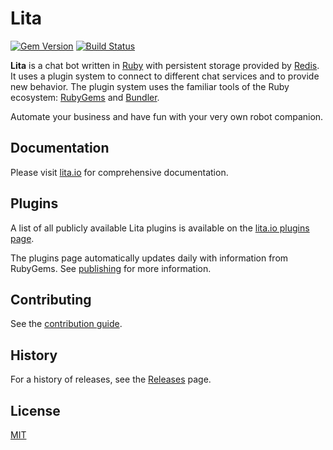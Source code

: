 # Lita

[![Gem Version](https://badge.fury.io/rb/lita.svg)](https://rubygems.org/gems/lita)
[![Build Status](https://travis-ci.com/litaio/lita.svg?branch=main)](https://travis-ci.com/litaio/lita)

**Lita** is a chat bot written in [Ruby](https://www.ruby-lang.org/) with persistent storage provided by [Redis](https://redis.io/).
It uses a plugin system to connect to different chat services and to provide new behavior.
The plugin system uses the familiar tools of the Ruby ecosystem: [RubyGems](https://rubygems.org/) and [Bundler](https://bundler.io).

Automate your business and have fun with your very own robot companion.

## Documentation

Please visit [lita.io](https://www.lita.io/) for comprehensive documentation.

## Plugins

A list of all publicly available Lita plugins is available on the [lita.io plugins page](https://www.lita.io/plugins).

The plugins page automatically updates daily with information from RubyGems. See [publishing](https://docs.lita.io/plugin-authoring/#publishing) for more information.

## Contributing

See the [contribution guide](https://github.com/litaio/lita/blob/main/CONTRIBUTING.md).

## History

For a history of releases, see the [Releases](https://github.com/litaio/lita/releases) page.

## License

[MIT](https://opensource.org/licenses/MIT)
